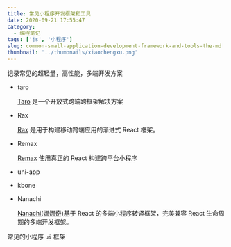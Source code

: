 ```yaml
---
title: 常见小程序开发框架和工具
date: 2020-09-21 17:55:47
category:
  - 编程笔记
tags: ['js', '小程序']
slug: common-small-application-development-framework-and-tools-the-md
thumbnail: '../thumbnails/xiaochengxu.png'
---
```


记录常见的超轻量，高性能，多端开发方案

- taro

  [Taro](https://taro-docs.jd.com/taro/docs/README) 是一个开放式跨端跨框架解决方案

- Rax

  [Rax](https://rax.js.org/docs/guide/about) 是用于构建移动跨端应用的渐进式 React 框架。

- Remax

  [Remax](https://remaxjs.org/) 使用真正的 React 构建跨平台小程序

- uni-app

- kbone

- Nanachi

  [Nanachi(娜娜奇)](https://qunarcorp.github.io/anu/index.html)基于 React 的多端小程序转译框架，完美兼容 React 生命周期的多端开发框架。

常见的小程序 `ui` 框架
